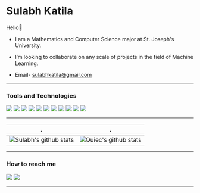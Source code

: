 # Sulabh Katila
Hello👋
- I am a Mathematics and Computer Science major at St. Joseph's University. 
- I’m looking to collaborate on any scale of projects in the field of Machine Learning.
- Email- sulabhkatila@gmail.com

  <!--![Profile views](https://gpvc.arturio.dev/sulabhkatila)  <img src="https://img.shields.io/github/followers/sulabhkatila?label=Followers" style=" float:left, margin-right:10px" /> -->

---

### Tools and Technologies

<img src="https://img.shields.io/badge/Python-14354C?style=for-the-badge&logo=python&logoColor=white"> <img src="https://img.shields.io/badge/C-14354C?style=for-the-badge&logo=c&logoColor=white"> <img src="https://img.shields.io/badge/java-%23ED8B00.svg?style=for-the-badge&logo=java&logoColor=white"> <img src="https://img.shields.io/badge/OpenCV-27338e?style=for-the-badge&logo=OpenCV&logoColor=white"> <img src="https://img.shields.io/badge/scikit--learn-%23F7931E.svg?style=for-the-badge&logo=scikit-learn&logoColor=white"> <img src="https://img.shields.io/badge/Django-092E20?style=for-the-badge&logo=django&logoColor=white"> <img src="https://img.shields.io/badge/Flask-092E20?style=for-the-badge&logo=flask&logoColor=white"> <img src="https://img.shields.io/badge/HTML5-E34F26?style=for-the-badge&logo=html5&logoColor=white"> <img src="https://img.shields.io/badge/CSS3-1572B6?style=for-the-badge&logo=css3&logoColor=white"> <img src="https://img.shields.io/badge/Bootstrap-563D7C?style=for-the-badge&logo=bootstrap&logoColor=white"> <img src="https://img.shields.io/badge/Git-F05032?style=for-the-badge&logo=git&logoColor=white"> 


---
| .                                                                                                                                       | .                                                                                                                         |
|-----------------------------------------------------------------------------------------------------------------------------------------|---------------------------------------------------------------------------------------------------------------------------|
| ![Sulabh's github stats](https://github-readme-stats.vercel.app/api?username=sulabhkatila&show_icons=true&theme=radical&include_all_commits=true) | ![Quiec's github stats](https://github-readme-stats.vercel.app/api/top-langs/?username=sulabhkatila&theme=radical&layout=compact) |


---

### How to reach me

[<img src="https://img.shields.io/badge/LinkedIn-0077B5?style=for-the-badge&logo=linkedin&logoColor=white">](https://www.linkedin.com/in/sulabhkatila/) [<img src="https://img.shields.io/badge/Gmail-D14836?style=for-the-badge&logo=gmail&logoColor=white">](mailto:sulabhkatila@gmail.com)

---


<!---
sulabhkatila/sulabhkatila is a ✨ special ✨ repository because its `README.md` (this file) appears on your GitHub profile.
You can click the Preview link to take a look at your changes.
--->
